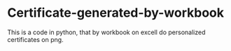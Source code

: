 # Certificate-generated-by-workbook
This is a code in python, that by workbook on excell do personalized certificates on png.
